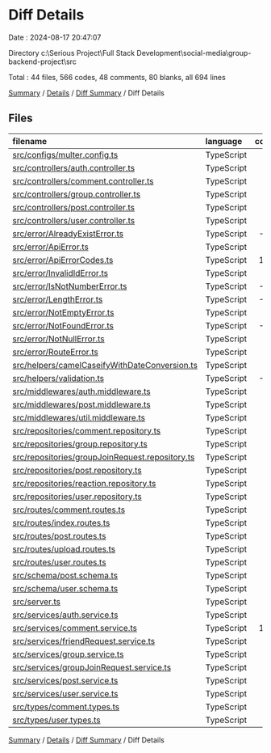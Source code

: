 # Diff Details

Date : 2024-08-17 20:47:07

Directory c:\\Serious Project\\Full Stack Development\\social-media\\group-backend-project\\src

Total : 44 files,  566 codes, 48 comments, 80 blanks, all 694 lines

[Summary](results.md) / [Details](details.md) / [Diff Summary](diff.md) / Diff Details

## Files
| filename | language | code | comment | blank | total |
| :--- | :--- | ---: | ---: | ---: | ---: |
| [src/configs/multer.config.ts](/src/configs/multer.config.ts) | TypeScript | 34 | 1 | 6 | 41 |
| [src/controllers/auth.controller.ts](/src/controllers/auth.controller.ts) | TypeScript | -1 | 0 | -1 | -2 |
| [src/controllers/comment.controller.ts](/src/controllers/comment.controller.ts) | TypeScript | 62 | 0 | 6 | 68 |
| [src/controllers/group.controller.ts](/src/controllers/group.controller.ts) | TypeScript | 1 | 0 | 0 | 1 |
| [src/controllers/post.controller.ts](/src/controllers/post.controller.ts) | TypeScript | 15 | 12 | 2 | 29 |
| [src/controllers/user.controller.ts](/src/controllers/user.controller.ts) | TypeScript | 26 | 0 | 2 | 28 |
| [src/error/AlreadyExistError.ts](/src/error/AlreadyExistError.ts) | TypeScript | -12 | -3 | -5 | -20 |
| [src/error/ApiError.ts](/src/error/ApiError.ts) | TypeScript | 4 | 0 | 0 | 4 |
| [src/error/ApiErrorCodes.ts](/src/error/ApiErrorCodes.ts) | TypeScript | 146 | 5 | 25 | 176 |
| [src/error/InvalidIdError.ts](/src/error/InvalidIdError.ts) | TypeScript | 16 | 4 | 4 | 24 |
| [src/error/IsNotNumberError.ts](/src/error/IsNotNumberError.ts) | TypeScript | -12 | -3 | -3 | -18 |
| [src/error/LengthError.ts](/src/error/LengthError.ts) | TypeScript | -32 | -3 | -4 | -39 |
| [src/error/NotEmptyError.ts](/src/error/NotEmptyError.ts) | TypeScript | 1 | 0 | 0 | 1 |
| [src/error/NotFoundError.ts](/src/error/NotFoundError.ts) | TypeScript | -12 | -3 | -4 | -19 |
| [src/error/NotNullError.ts](/src/error/NotNullError.ts) | TypeScript | 3 | 0 | 0 | 3 |
| [src/error/RouteError.ts](/src/error/RouteError.ts) | TypeScript | 6 | 0 | 0 | 6 |
| [src/helpers/camelCaseifyWithDateConversion.ts](/src/helpers/camelCaseifyWithDateConversion.ts) | TypeScript | 0 | 0 | 1 | 1 |
| [src/helpers/validation.ts](/src/helpers/validation.ts) | TypeScript | -37 | 0 | -4 | -41 |
| [src/middlewares/auth.middleware.ts](/src/middlewares/auth.middleware.ts) | TypeScript | -3 | 0 | 1 | -2 |
| [src/middlewares/post.middleware.ts](/src/middlewares/post.middleware.ts) | TypeScript | 10 | 0 | 2 | 12 |
| [src/middlewares/util.middleware.ts](/src/middlewares/util.middleware.ts) | TypeScript | -4 | 17 | 1 | 14 |
| [src/repositories/comment.repository.ts](/src/repositories/comment.repository.ts) | TypeScript | 39 | 0 | 7 | 46 |
| [src/repositories/group.repository.ts](/src/repositories/group.repository.ts) | TypeScript | 4 | 0 | 0 | 4 |
| [src/repositories/groupJoinRequest.repository.ts](/src/repositories/groupJoinRequest.repository.ts) | TypeScript | 3 | 0 | 0 | 3 |
| [src/repositories/post.repository.ts](/src/repositories/post.repository.ts) | TypeScript | 1 | 0 | 0 | 1 |
| [src/repositories/reaction.repository.ts](/src/repositories/reaction.repository.ts) | TypeScript | 5 | 0 | 1 | 6 |
| [src/repositories/user.repository.ts](/src/repositories/user.repository.ts) | TypeScript | 3 | 0 | 0 | 3 |
| [src/routes/comment.routes.ts](/src/routes/comment.routes.ts) | TypeScript | 20 | -17 | 1 | 4 |
| [src/routes/index.routes.ts](/src/routes/index.routes.ts) | TypeScript | 4 | 0 | 0 | 4 |
| [src/routes/post.routes.ts](/src/routes/post.routes.ts) | TypeScript | 6 | -12 | -2 | -8 |
| [src/routes/upload.routes.ts](/src/routes/upload.routes.ts) | TypeScript | 26 | 0 | 4 | 30 |
| [src/routes/user.routes.ts](/src/routes/user.routes.ts) | TypeScript | 10 | 0 | 3 | 13 |
| [src/schema/post.schema.ts](/src/schema/post.schema.ts) | TypeScript | -1 | 0 | 0 | -1 |
| [src/schema/user.schema.ts](/src/schema/user.schema.ts) | TypeScript | 1 | 0 | 0 | 1 |
| [src/server.ts](/src/server.ts) | TypeScript | 2 | 3 | -2 | 3 |
| [src/services/auth.service.ts](/src/services/auth.service.ts) | TypeScript | -1 | 0 | 0 | -1 |
| [src/services/comment.service.ts](/src/services/comment.service.ts) | TypeScript | 176 | 23 | 19 | 218 |
| [src/services/friendRequest.service.ts](/src/services/friendRequest.service.ts) | TypeScript | -6 | 0 | 1 | -5 |
| [src/services/group.service.ts](/src/services/group.service.ts) | TypeScript | 13 | 5 | 4 | 22 |
| [src/services/groupJoinRequest.service.ts](/src/services/groupJoinRequest.service.ts) | TypeScript | 4 | 0 | 1 | 5 |
| [src/services/post.service.ts](/src/services/post.service.ts) | TypeScript | 29 | 12 | 8 | 49 |
| [src/services/user.service.ts](/src/services/user.service.ts) | TypeScript | -4 | 4 | 2 | 2 |
| [src/types/comment.types.ts](/src/types/comment.types.ts) | TypeScript | 22 | 3 | 4 | 29 |
| [src/types/user.types.ts](/src/types/user.types.ts) | TypeScript | -1 | 0 | 0 | -1 |

[Summary](results.md) / [Details](details.md) / [Diff Summary](diff.md) / Diff Details